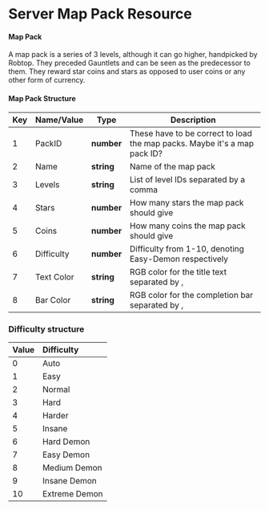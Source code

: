 # Server Map Pack Resource

#### Map Pack

A map pack is a series of 3 levels, although it can go higher, handpicked by Robtop. They preceded Gauntlets and can be seen as the predecessor to them. They reward star coins and stars as opposed to user coins or any other form of currency.

#### Map Pack Structure

| Key | Name/Value | Type | Description |
| --- | ---------- | ---- | ----------- |
| 1   | PackID	   | **number** | These have to be correct to load the map packs. Maybe it's a map pack ID?
| 2   | Name       | **string** | Name of the map pack
| 3   | Levels	   | **string** | List of level IDs separated by a comma
| 4   | Stars	   | **number** | How many stars the map pack should give
| 5   | Coins	   | **number** | How many coins the map pack should give
| 6   | Difficulty | **number** | Difficulty from 1-10, denoting Easy-Demon respectively
| 7   | Text Color | **string** | RGB color for the title text separated by ,
| 8   | Bar Color  | **string** | RGB color for the completion bar separated by ,

### Difficulty structure

| Value | Difficulty |
|:------|:-----------|
| 0 |  Auto | 
| 1 |  Easy | 
| 2 |  Normal | 
| 3 |  Hard | 
| 4 |  Harder | 
| 5 |  Insane | 
| 6 |  Hard Demon | 
| 7 |  Easy Demon | 
| 8 |  Medium Demon | 
| 9 |  Insane Demon | 
| 10 |  Extreme Demon | 